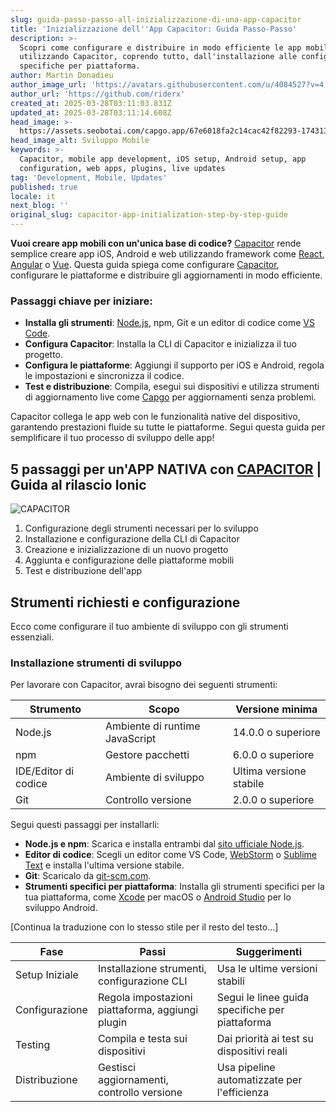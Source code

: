 ```yaml
---
slug: guida-passo-passo-all-inizializzazione-di-una-app-capacitor
title: 'Inizializzazione dell''App Capacitor: Guida Passo-Passo'
description: >-
  Scopri come configurare e distribuire in modo efficiente le app mobili
  utilizzando Capacitor, coprendo tutto, dall'installazione alle configurazioni
  specifiche per piattaforma.
author: Martin Donadieu
author_image_url: 'https://avatars.githubusercontent.com/u/4084527?v=4'
author_url: 'https://github.com/riderx'
created_at: 2025-03-28T03:11:03.831Z
updated_at: 2025-03-28T03:11:14.608Z
head_image: >-
  https://assets.seobotai.com/capgo.app/67e6018fa2c14cac42f82293-1743131474608.jpg
head_image_alt: Sviluppo Mobile
keywords: >-
  Capacitor, mobile app development, iOS setup, Android setup, app
  configuration, web apps, plugins, live updates
tag: 'Development, Mobile, Updates'
published: true
locale: it
next_blog: ''
original_slug: capacitor-app-initialization-step-by-step-guide
---
```

**Vuoi creare app mobili con un'unica base di codice?** [Capacitor](https://capacitorjs.com/) rende semplice creare app iOS, Android e web utilizzando framework come [React](https://react.dev/), [Angular](https://angular.io/) o [Vue](https://vuejs.org/). Questa guida spiega come configurare [Capacitor](https://capacitorjs.com/), configurare le piattaforme e distribuire gli aggiornamenti in modo efficiente.

### Passaggi chiave per iniziare:

- **Installa gli strumenti**: [Node.js](https://nodejs.org/en), npm, Git e un editor di codice come [VS Code](https://code.visualstudio.com/).
- **Configura Capacitor**: Installa la CLI di Capacitor e inizializza il tuo progetto.
- **Configura le piattaforme**: Aggiungi il supporto per iOS e Android, regola le impostazioni e sincronizza il codice.
- **Test e distribuzione**: Compila, esegui sui dispositivi e utilizza strumenti di aggiornamento live come [Capgo](https://capgo.app/) per aggiornamenti senza problemi.

Capacitor collega le app web con le funzionalità native del dispositivo, garantendo prestazioni fluide su tutte le piattaforme. Segui questa guida per semplificare il tuo processo di sviluppo delle app!

## 5 passaggi per un'APP NATIVA con [CAPACITOR](https://capacitorjs.com/) | Guida al rilascio Ionic

![CAPACITOR](https://mars-images.imgix.net/seobot/screenshots/capacitorjs.com-4c1a6a7e452082d30f5bff9840b00b7d-2025-03-28.jpg?auto=compress)

<Steps>

1. Configurazione degli strumenti necessari per lo sviluppo 
2. Installazione e configurazione della CLI di Capacitor
3. Creazione e inizializzazione di un nuovo progetto
4. Aggiunta e configurazione delle piattaforme mobili
5. Test e distribuzione dell'app

</Steps>

## Strumenti richiesti e configurazione

Ecco come configurare il tuo ambiente di sviluppo con gli strumenti essenziali.

### Installazione strumenti di sviluppo

Per lavorare con Capacitor, avrai bisogno dei seguenti strumenti:

| Strumento | Scopo | Versione minima |
| --- | --- | --- |
| Node.js | Ambiente di runtime JavaScript | 14.0.0 o superiore |
| npm | Gestore pacchetti | 6.0.0 o superiore |
| IDE/Editor di codice | Ambiente di sviluppo | Ultima versione stabile |
| Git | Controllo versione | 2.0.0 o superiore |

Segui questi passaggi per installarli:

- **Node.js e npm**: Scarica e installa entrambi dal [sito ufficiale Node.js](https://nodejs.org).
- **Editor di codice**: Scegli un editor come VS Code, [WebStorm](https://www.jetbrains.com/webstorm/) o [Sublime Text](https://www.sublimetext.com/) e installa l'ultima versione stabile.
- **Git**: Scaricalo da [git-scm.com](https://git-scm.com).
- **Strumenti specifici per piattaforma**: Installa gli strumenti specifici per la tua piattaforma, come [Xcode](https://developer.apple.com/xcode/) per macOS o [Android Studio](https://developer.android.com/studio) per lo sviluppo Android.

[Continua la traduzione con lo stesso stile per il resto del testo...]

| **Fase** | **Passi** | **Suggerimenti** |
| --- | --- | --- |
| Setup Iniziale | Installazione strumenti, configurazione CLI | Usa le ultime versioni stabili |
| Configurazione | Regola impostazioni piattaforma, aggiungi plugin | Segui le linee guida specifiche per piattaforma |
| Testing | Compila e testa sui dispositivi | Dai priorità ai test su dispositivi reali |
| Distribuzione | Gestisci aggiornamenti, controllo versione | Usa pipeline automatizzate per l'efficienza |
